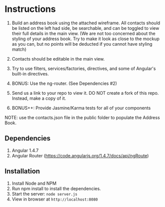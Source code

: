 # Instructions

1. Build an address book using the attached wireframe. All contacts should be listed on the left had side, be searchable, and can be toggled to view their full details in the main view. (We are not too concerned about the styling of your address book. Try to make it look as close to the mockup as you can, but no points will be deducted if you cannot have styling match)

2. Contacts should be editable in the main view.

3. Try to use filters, services/factories, directives, and some of Angular's built-in directives.

4. BONUS: Use the ng-router. (See Dependencies #2)

5. Send us a link to your repo to view it. DO NOT create a fork of this repo. Instead, make a copy of it. 

6. BONUS++: Provide Jasmine/Karma tests for all of your components

NOTE: use the contacts.json file in the public folder to populate the Address Book.

## Dependencies
1. Angular 1.4.7
2. Angular Router (https://code.angularjs.org/1.4.7/docs/api/ngRoute)

## Installation

1. Install Node and NPM
2. Run npm install to install the dependencies.
3. Start the server: `node server.js`
4. View in browser at `http://localhost:8080`
